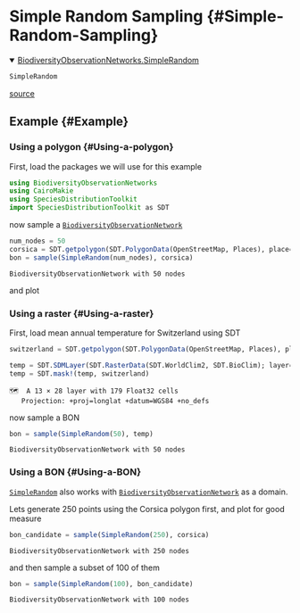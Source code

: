 
# Simple Random Sampling {#Simple-Random-Sampling}
<details class='jldocstring custom-block' open>
<summary><a id='BiodiversityObservationNetworks.SimpleRandom-reference-samplers-simplerandom' href='#BiodiversityObservationNetworks.SimpleRandom-reference-samplers-simplerandom'><span class="jlbinding">BiodiversityObservationNetworks.SimpleRandom</span></a> <Badge type="info" class="jlObjectType jlType" text="Type" /></summary>



```julia
SimpleRandom
```



<Badge type="info" class="source-link" text="source"><a href="https://github.com/PoisotLab/BiodiversityObservationNetworks.jl/blob/a7d32bc5f6558ea22e251490da729de69bdb2c0a/src/samplers/simplerandom.jl#L1-L3" target="_blank" rel="noreferrer">source</a></Badge>

</details>


## Example {#Example}

### Using a polygon {#Using-a-polygon}

First, load the packages we will use for this example

```julia
using BiodiversityObservationNetworks
using CairoMakie
using SpeciesDistributionToolkit
import SpeciesDistributionToolkit as SDT
```


now sample a [`BiodiversityObservationNetwork`](/reference/api#BiodiversityObservationNetworks.BiodiversityObservationNetwork)

```julia
num_nodes = 50
corsica = SDT.getpolygon(SDT.PolygonData(OpenStreetMap, Places), place="Corsica")
bon = sample(SimpleRandom(num_nodes), corsica)
```


```ansi
BiodiversityObservationNetwork with 50 nodes
```


and plot

### Using a raster {#Using-a-raster}

First, load mean annual temperature for Switzerland using SDT

```julia
switzerland = SDT.getpolygon(SDT.PolygonData(OpenStreetMap, Places), place="Switzerland")

temp = SDT.SDMLayer(SDT.RasterData(SDT.WorldClim2, SDT.BioClim); layer=1, SDT.boundingbox(switzerland)...)
temp = SDT.mask!(temp, switzerland)
```


```ansi
🗺️  A 13 × 28 layer with 179 Float32 cells
   Projection: +proj=longlat +datum=WGS84 +no_defs
```


now sample a BON

```julia
bon = sample(SimpleRandom(50), temp)
```


```ansi
BiodiversityObservationNetwork with 50 nodes
```


### Using a BON {#Using-a-BON}

[`SimpleRandom`](/reference/api#BiodiversityObservationNetworks.SimpleRandom) also works with [`BiodiversityObservationNetwork`](/reference/api#BiodiversityObservationNetworks.BiodiversityObservationNetwork) as a domain.

Lets generate 250 points using the Corsica polygon first, and plot for good measure

```julia
bon_candidate = sample(SimpleRandom(250), corsica)
```


```ansi
BiodiversityObservationNetwork with 250 nodes
```


and then sample a subset of 100 of them

```julia
bon = sample(SimpleRandom(100), bon_candidate)
```


```ansi
BiodiversityObservationNetwork with 100 nodes
```

